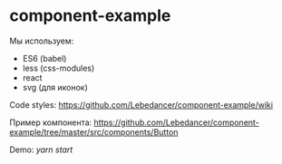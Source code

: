 # component-example

Мы используем:
* ES6 (babel)
* less (css-modules)
* react
* svg (для иконок)

Code styles: https://github.com/Lebedancer/component-example/wiki

Пример компонента: https://github.com/Lebedancer/component-example/tree/master/src/components/Button

Demo: *yarn start*
